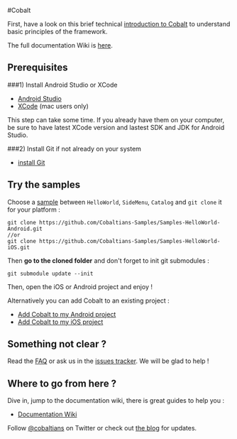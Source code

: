 #Cobalt 

First, have a look on this brief technical [introduction to Cobalt](https://github.com/cobaltians/cobalt/wiki/cobalt-intro) to understand basic principles of the framework.

The full documentation Wiki is [here](https://github.com/cobaltians/cobalt/wiki).

## Prerequisites

###1) Install Android Studio or XCode

* [Android Studio](https://developer.android.com/sdk/index.html)
* [XCode](https://itunes.apple.com/fr/app/xcode/id497799835?mt=12) (mac users only)

This step can take some time. If you already have them on your computer, be sure to have latest XCode version and lastest SDK and JDK for Android Studio.

###2) Install Git if not already on your system

* [install Git](https://git-scm.com/)

## Try the samples

Choose a [sample](https://github.com/cobaltians/cobalt/wiki/Samples-list) between `HelloWorld`, `SideMenu`, `Catalog` and `git clone` it for your platform :

    git clone https://github.com/Cobaltians-Samples/Samples-HelloWorld-Android.git
    //or
    git clone https://github.com/Cobaltians-Samples/Samples-HelloWorld-iOS.git
    
Then **go to the cloned folder** and don't forget to init git submodules : 

    git submodule update --init

Then, open the iOS or Android project and enjoy !

Alternatively you can add Cobalt to an existing project :

* [Add Cobalt to my Android project](https://github.com/cobaltians/cobalt/wiki/Android-Setup)
* [Add Cobalt to my iOS project](https://github.com/cobaltians/cobalt/wiki/iOS-Setup)

## Something not clear ? 

Read the [FAQ](https://github.com/cobaltians/cobalt/wiki/FAQ) or ask us in the [issues tracker](https://github.com/cobaltians/cobalt/issues). We will be glad to help !

## Where to go from here ?

Dive in, jump to the documentation wiki, there is great guides to help you :

* [Documentation Wiki](https://github.com/cobaltians/cobalt/wiki)

Follow [@cobaltians](https://twitter.com/cobaltians) on Twitter or check out [the blog](http://cobaltians.org/blog) for updates.

